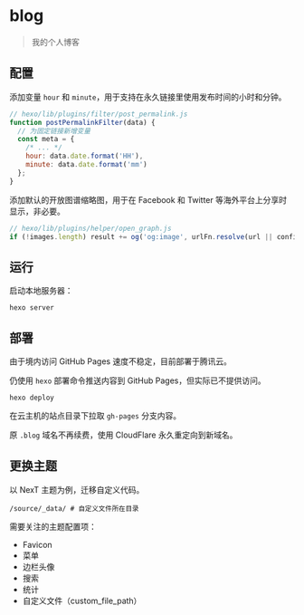 # blog

>我的个人博客

## 配置

添加变量 `hour` 和 `minute`，用于支持在永久链接里使用发布时间的小时和分钟。

``` js
// hexo/lib/plugins/filter/post_permalink.js
function postPermalinkFilter(data) {
  // 为固定链接新增变量
  const meta = {
    /* ... */
    hour: data.date.format('HH'),
    minute: data.date.format('mm')
  };
}
```

添加默认的开放图谱缩略图，用于在 Facebook 和 Twitter 等海外平台上分享时显示，非必要。

``` js
// hexo/lib/plugins/helper/open_graph.js
if (!images.length) result += og('og:image', urlFn.resolve(url || config.url, '/images/logo.jpg'), false);
```

## 运行

启动本地服务器：

```
hexo server
```

## 部署

由于境内访问 GitHub Pages 速度不稳定，目前部署于腾讯云。

仍使用 `hexo` 部署命令推送内容到 GitHub Pages，但实际已不提供访问。

```
hexo deploy
```

在云主机的站点目录下拉取 `gh-pages` 分支内容。

原 `.blog` 域名不再续费，使用 CloudFlare 永久重定向到新域名。

## 更换主题

以 NexT 主题为例，迁移自定义代码。

```
/source/_data/ # 自定义文件所在目录
```

需要关注的主题配置项：

- Favicon
- 菜单
- 边栏头像
- 搜索
- 统计
- 自定义文件（custom_file_path）
